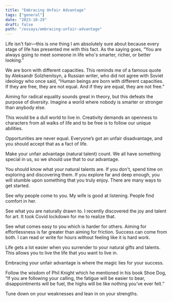 ```yaml
---
title: "Embracing Unfair Advantage"
tags: ["general"]
date: "2023-10-29"
draft: false
path: "/essays/embracing-unfair-advantage"
---
```


Life isn't fair—this is one thing I am absolutely sure about because every stage of life has presented me with this fact. As the saying goes, “You are always going to meet someone in life who's smarter, richer, or better looking.”

We are born with different capacities. This reminds me of a famous quote by Aleksandr Solzhenitsyn, a Russian writer, who did not agree with Soviet ideology who once said, “Human beings are born with different capacities. If they are free, they are not equal. And if they are equal, they are not free.”

Aiming for radical equality sounds great in theory, but this defeats the purpose of diversity. Imagine a world where nobody is smarter or stronger than anybody else. 

This would be a dull world to live in. Creativity demands an openness to characters from all walks of life and to be free is to follow our unique abilities.

Opportunities are never equal. Everyone’s got an unfair disadvantage, and you should accept that as a fact of life.

Make your unfair advantage (natural talent) count. We all have something special in us, so we should use that to our advantage. 

You should know what your natural talents are. If you don't, spend time on exploring and discovering them. If you explore far and deep enough, you will stumble upon something that you truly enjoy. There are many ways to get started.

See why people come to you. My wife is good at listening. People find comfort in her.

See what you are naturally drawn to. I recently discovered the joy and talent for art. It took Covid lockdown for me to realize that.

See what comes easy to you which is harder for others. Aiming for effortlessness is far greater than aiming for friction. Success can come from both. I can read or write for hours without feeling like it is hard work.

Life gets a lot easier when you surrender to your natural gifts and talents. This allows you to live the life that you want to live in.

Embracing your unfair advantage is where the magic lies for your success.

Follow the wisdom of Phil Knight which he mentioned in his book Shoe Dog, “If you are following your calling, the fatigue will be easier to bear, disappointments will be fuel, the highs will be like nothing you’ve ever felt.”

Tune down on your weaknesses and lean in on your strengths.